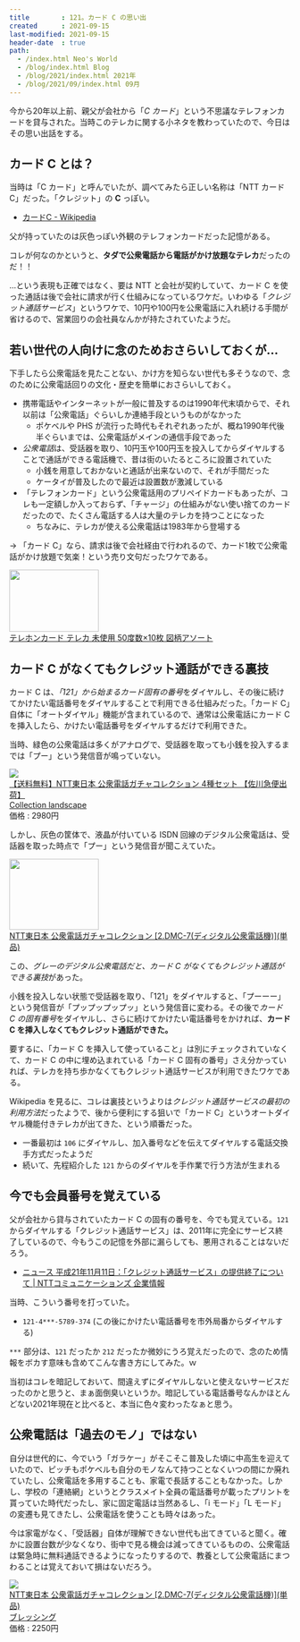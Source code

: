 ```yaml
---
title        : 121。カード C の思い出
created      : 2021-09-15
last-modified: 2021-09-15
header-date  : true
path:
  - /index.html Neo's World
  - /blog/index.html Blog
  - /blog/2021/index.html 2021年
  - /blog/2021/09/index.html 09月
---
```


今から20年以上前、親父が会社から「*C カード*」という不思議なテレフォンカードを貸与された。当時このテレカに関する小ネタを教わっていたので、今日はその思い出話をする。

## カード C とは？

当時は「C カード」と呼んでいたが、調べてみたら正しい名称は「NTT カード C」だった。「クレジット」の **C** っぽい。

- [カードC - Wikipedia](https://ja.wikipedia.org/wiki/%E3%82%AB%E3%83%BC%E3%83%89C)

父が持っていたのは灰色っぽい外観のテレフォンカードだった記憶がある。

コレが何なのかというと、**タダで公衆電話から電話がかけ放題なテレカ**だったのだ！！

…という表現も正確ではなく、要は NTT と会社が契約していて、カード C を使った通話は後で会社に請求が行く仕組みになっているワケだ。いわゆる「*クレジット通話サービス*」というワケで、10円や100円を公衆電話に入れ続ける手間が省けるので、営業回りの会社員なんかが持たされていたようだ。

## 若い世代の人向けに念のためおさらいしておくが…

下手したら公衆電話を見たことない、かけ方を知らない世代も多そうなので、念のために公衆電話回りの文化・歴史を簡単におさらいしておく。

- 携帯電話やインターネットが一般に普及するのは1990年代末頃からで、それ以前は「公衆電話」ぐらいしか連絡手段というものがなかった
  - ポケベルや PHS が流行った時代もそれぞれあったが、概ね1990年代後半ぐらいまでは、公衆電話がメインの通信手段であった
- *公衆電話*は、受話器を取り、10円玉や100円玉を投入してからダイヤルすることで通話ができる電話機で、昔は街のいたるところに設置されていた
  - 小銭を用意しておかないと通話が出来ないので、それが手間だった
  - ケータイが普及したので最近は設置数が激減している
- 「テレフォンカード」という公衆電話用のプリペイドカードもあったが、コレも一定額しか入っておらず、「チャージ」の仕組みがない使い捨てのカードだったので、たくさん電話する人は大量のテレカを持つことになった
  - ちなみに、テレカが使える公衆電話は1983年から登場する

→ 「カード C」なら、請求は後で会社経由で行われるので、カード1枚で公衆電話がかけ放題で気楽！という売り文句だったワケである。

<div class="ad-amazon">
  <div class="ad-amazon-image">
    <a href="https://www.amazon.co.jp/dp/B079K4FWYL?tag=neos21-22&amp;linkCode=osi&amp;th=1&amp;psc=1">
      <img src="https://m.media-amazon.com/images/I/51Zw5q2lqlL._SL160_.jpg" width="160" height="111">
    </a>
  </div>
  <div class="ad-amazon-info">
    <div class="ad-amazon-title">
      <a href="https://www.amazon.co.jp/dp/B079K4FWYL?tag=neos21-22&amp;linkCode=osi&amp;th=1&amp;psc=1">テレホンカード テレカ 未使用 50度数×10枚 図柄アソート</a>
    </div>
  </div>
</div>

## カード C がなくてもクレジット通話ができる裏技

カード C は、*「121」から始まるカード固有の番号*をダイヤルし、その後に続けてかけたい電話番号をダイヤルすることで利用できる仕組みだった。「カード C」自体に「オートダイヤル」機能が含まれているので、通常は公衆電話にカード C を挿入したら、かけたい電話番号をダイヤルするだけで利用できた。

当時、緑色の公衆電話は多くがアナログで、受話器を取っても小銭を投入するまでは「プー」という発信音が鳴っていない。

<div class="ad-rakuten">
  <div class="ad-rakuten-image">
    <a href="https://hb.afl.rakuten.co.jp/hgc/g00t6712.waxycea0.g00t6712.waxyd0a0/?pc=https%3A%2F%2Fitem.rakuten.co.jp%2Fcollection-landscape%2F10000937%2F&amp;m=http%3A%2F%2Fm.rakuten.co.jp%2Fcollection-landscape%2Fi%2F10000937%2F">
      <img src="https://thumbnail.image.rakuten.co.jp/@0_mall/collection-landscape/cabinet/imgrc0081212065.jpg?_ex=128x128">
    </a>
  </div>
  <div class="ad-rakuten-info">
    <div class="ad-rakuten-title">
      <a href="https://hb.afl.rakuten.co.jp/hgc/g00t6712.waxycea0.g00t6712.waxyd0a0/?pc=https%3A%2F%2Fitem.rakuten.co.jp%2Fcollection-landscape%2F10000937%2F&amp;m=http%3A%2F%2Fm.rakuten.co.jp%2Fcollection-landscape%2Fi%2F10000937%2F">【送料無料】NTT東日本 公衆電話ガチャコレクション 4種セット 【佐川急便出荷】</a>
    </div>
    <div class="ad-rakuten-shop">
      <a href="https://hb.afl.rakuten.co.jp/hgc/g00t6712.waxycea0.g00t6712.waxyd0a0/?pc=https%3A%2F%2Fwww.rakuten.co.jp%2Fcollection-landscape%2F&amp;m=http%3A%2F%2Fm.rakuten.co.jp%2Fcollection-landscape%2F">Collection landscape</a>
    </div>
    <div class="ad-rakuten-price">価格 : 2980円</div>
  </div>
</div>

しかし、灰色の筐体で、液晶が付いている ISDN 回線のデジタル公衆電話は、受話器を取った時点で「プー」という発信音が聞こえていた。

<div class="ad-amazon">
  <div class="ad-amazon-image">
    <a href="https://www.amazon.co.jp/dp/B0824BXT2D?tag=neos21-22&amp;linkCode=osi&amp;th=1&amp;psc=1">
      <img src="https://m.media-amazon.com/images/I/41xMdC1EfiL._SL160_.jpg" width="160" height="127">
    </a>
  </div>
  <div class="ad-amazon-info">
    <div class="ad-amazon-title">
      <a href="https://www.amazon.co.jp/dp/B0824BXT2D?tag=neos21-22&amp;linkCode=osi&amp;th=1&amp;psc=1">NTT東日本 公衆電話ガチャコレクション [2.DMC-7(ディジタル公衆電話機)](単品)</a>
    </div>
  </div>
</div>

この、*グレーのデジタル公衆電話だと、カード C がなくてもクレジット通話ができる裏技*があった。

小銭を投入しない状態で受話器を取り、「121」をダイヤルすると、「プーーー」という発信音が「プップップップッ」という発信音に変わる。その後で*カード C の固有番号*をダイヤルし、さらに続けてかけたい電話番号をかければ、**カード C を挿入しなくてもクレジット通話ができた。**

要するに、「カード C を挿入して使っていること」は別にチェックされていなくて、カード C の中に埋め込まれている「カード C 固有の番号」さえ分かっていれば、テレカを持ち歩かなくてもクレジット通話サービスが利用できたワケである。

Wikipedia を見るに、コレは裏技というよりは*クレジット通話サービスの最初の利用方法*だったようで、後から便利にする狙いで「カード C」というオートダイヤル機能付きテレカが出てきた、という順番だった。

- 一番最初は `106` にダイヤルし、加入番号などを伝えてダイヤルする電話交換手方式だったようだ
- 続いて、先程紹介した `121` からのダイヤルを手作業で行う方法が生まれる

## 今でも会員番号を覚えている

父が会社から貸与されていたカード C の固有の番号を、今でも覚えている。`121` からダイヤルする「クレジット通話サービス」は、2011年に完全にサービス終了しているので、今もうこの記憶を外部に漏らしても、悪用されることはないだろう。

- [ニュース 平成21年11月11日：「クレジット通話サービス」の提供終了について | NTTコミュニケーションズ 企業情報](https://www.ntt.com/about-us/press-releases/news/article/2009/20091111.html)

当時、こういう番号を打っていた。

- `121-4***-5789-374` (この後にかけたい電話番号を市外局番からダイヤルする)

`***` 部分は、`121` だったか `212` だったか微妙にうろ覚えだったので、念のため情報をボカす意味も含めてこんな書き方にしてみた。ｗ

当初はコレを暗記しておいて、間違えずにダイヤルしないと使えないサービスだったのかと思うと、まぁ面倒臭いというか。暗記している電話番号なんかほとんどない2021年現在と比べると、本当に色々変わったなぁと思う。

## 公衆電話は「過去のモノ」ではない

自分は世代的に、今でいう「ガラケー」がそこそこ普及した頃に中高生を迎えていたので、ピッチもポケベルも自分のモノなんて持つことなくいつの間にか廃れていたし、公衆電話を多用することも、家電で長話することもなかった。しかし、学校の「連絡網」というとクラスメイト全員の電話番号が載ったプリントを貰っていた時代だったし、家に固定電話は当然あるし、「i モード」「L モード」の変遷も見てきたし、公衆電話を使うことも時々はあった。

今は家電がなく、「受話器」自体が理解できない世代も出てきていると聞く。確かに設置台数が少なくなり、街中で見る機会は減ってきているものの、公衆電話は緊急時に無料通話できるようになったりするので、教養として公衆電話にまつわることは覚えておいて損はないだろう。

<div class="ad-rakuten">
  <div class="ad-rakuten-image">
    <a href="https://hb.afl.rakuten.co.jp/hgc/g00tmue2.waxyc20c.g00tmue2.waxyd995/?pc=https%3A%2F%2Fitem.rakuten.co.jp%2Fblessing%2Futrwj1fk26yz3qbs%2F&amp;m=http%3A%2F%2Fm.rakuten.co.jp%2Fblessing%2Fi%2F10514032%2F">
      <img src="https://thumbnail.image.rakuten.co.jp/@0_mall/blessing/cabinet/img0_mil1/oht_15/remval_7/utrwj1fk26yz3qbs.jpg?_ex=128x128">
    </a>
  </div>
  <div class="ad-rakuten-info">
    <div class="ad-rakuten-title">
      <a href="https://hb.afl.rakuten.co.jp/hgc/g00tmue2.waxyc20c.g00tmue2.waxyd995/?pc=https%3A%2F%2Fitem.rakuten.co.jp%2Fblessing%2Futrwj1fk26yz3qbs%2F&amp;m=http%3A%2F%2Fm.rakuten.co.jp%2Fblessing%2Fi%2F10514032%2F">NTT東日本 公衆電話ガチャコレクション [2.DMC-7(ディジタル公衆電話機)](単品)</a>
    </div>
    <div class="ad-rakuten-shop">
      <a href="https://hb.afl.rakuten.co.jp/hgc/g00tmue2.waxyc20c.g00tmue2.waxyd995/?pc=https%3A%2F%2Fwww.rakuten.co.jp%2Fblessing%2F&amp;m=http%3A%2F%2Fm.rakuten.co.jp%2Fblessing%2F">ブレッシング</a>
    </div>
    <div class="ad-rakuten-price">価格 : 2250円</div>
  </div>
</div>
